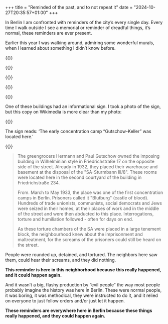 +++
title = "Reminded of the past, and to not repeat it"
date = "2024-10-27T20:35:57+01:00"
+++

In Berlin I am confronted with reminders of the city’s every single day. Every time I walk outside I see a memorial or reminder of dreadful things, it’s normal, these reminders are ever present.

Earlier this year I was walking around, admiring some wonderful murals, when I learned about something I didn’t know before.

{{<row-of-photos>}}

{{<fig
  alt="Screenshot of the GitHub Actions bot timeline entry for a deployment"
  src="1@2x.jpg" />}}

{{<fig
  alt="Screenshot of the GitHub Actions bot timeline entry for a deployment"
  src="2@2x.jpg" />}}

{{<fig
  alt="Screenshot of the GitHub Actions bot timeline entry for a deployment"
  src="3@2x.jpg" />}}

{{</row-of-photos>}}

One of these buildings had an informational sign. I took a photo of the sign, but this copy on Wikimedia is more clear than my photo:

{{<fig
  alt="Historical sign about the Gutschow-Keller"
  link="https://upload.wikimedia.org/wikipedia/commons/d/d3/Gedenktafel_Friedrichstr_234_%28Kreuz%29_Gutschow-Keller.jpg"
  src="sign@2x.jpg">}}

The sign reads: ‘The early concentration camp “Gutschow-Keller” was located here.’

{{</fig>}}

> The greengrocers Hermann and Paul Gutschow owned the imposing building in Wilhelminian style in Friedrichstraße 17 on the opposite side of the street. Already in 1932, they placed their warehouse and basement at the disposal of the "SA-Sturmbann Ill/8". These rooms were located here in the second courtyard of the building in Friedrichstraße 234.
> 
> From. March to May 1933, the place was one of the first concentration camps in Berlin. Prisoners called it "Blutburg" (castle of blood). Hundreds of trade unionists, communists, social democrats and Jews were seized in their homes, at their places of work and in the middle of the street and were then abducted to this place. Interrogations, torture and humiliation followed - often for days on end.
> 
> As these torture chambers of the SA were placed in a large tenement block, the neighbourhood knew about the imprisonment and maltreatment, for the screams of the prisoners could still be heard on the street.


People were rounded up, detained, and tortured. The neighbors here saw them, could hear their screams, and they did nothing.

**This reminder is here in this neighborhood because this really happened, and it could happen again.**

And it wasn’t a big, flashy production by “evil people” the way most people probably imagine the history was here in Berlin. These were normal people, it was boring, it was methodical, they were instructed to do it, and it relied on everyone to just follow orders and/or just let it happen.

**These reminders are everywhere here in Berlin because these things really happened, and they could happen again.**

